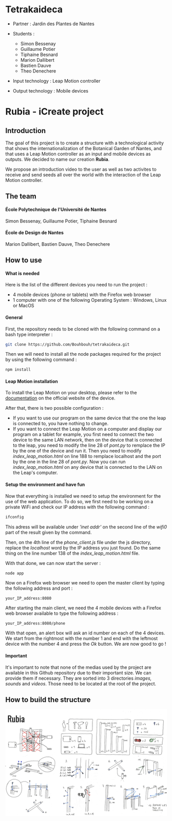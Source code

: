 # Tetrakaideca

- Partner : Jardin des Plantes de Nantes

- Students :
    - Simon Bessenay
    - Guillaume Potier
    - Tiphaine Besnard
    - Marion Dallibert
    - Bastien Dauve
    - Theo Denechere


- Input technology : Leap Motion controller

- Output technology : Mobile devices

# Rubia - iCreate project

## Introduction

The goal of this project is to create a structure with a technological activity that shows the internationalization of the Botanical Garden of Nantes, and that uses a Leap Motion controller as an input and mobile devices as outputs. We decided to name our creation **Rubia**.

We propose an introduction video to the user as well as two activites to receive and send seeds all over the world with the interaction of the Leap Motion controller.

## The team

#### École Polytechnique de l'Université de Nantes
Simon Bessenay, Guillaume Potier, Tiphaine Besnard

#### École de Design de Nantes
Marion Dallibert, Bastien Dauve, Theo Denechere

## How to use

#### What is needed

Here is the list of the different devices you need to run the project :
- 4 mobile devices (phone or tablets) with the Firefox web browser
- 1 computer with one of the following Operating System : Windows, Linux or MacOS

#### General

First, the repository needs to be cloned with the following command on a bash type interpreter :

```bash
git clone https://github.com/Bouhbouh/tetrakaideca.git
```

Then we will need to install all the node packages required for the project by using the following command :

```bash
npm install
```

#### Leap Motion installation

To install the Leap Motion on your desktop, please refer to the [documentation](https://www.leapmotion.com/setup/desktop/) on the official website of the device.

After that, there is two possible configuration :
- If you want to use our program on the same device that the one the leap is connected to, you have nothing to change.
- If you want to connect the Leap Motion on a computer and display our program on a tablet for example, you first need to connect the two device to the same LAN network, then on the device that is connected to the leap, you need to modify the line 28 of *pont.py* to remplace the IP by the one of the device and run it. Then you need to modify *index_leap_motion.html* on line 188 to remplace localhost and the port by the one in the line 28 of *pont.py*. Now you can run *index_leap_motion.html* on any device that is connected to the LAN on the Leap's computer.

#### Setup the environment and have fun

Now that everything is installed we need to setup the environment for the use of the web application. To do so, we first need to be working on a private WiFi and check our IP address with the following command :

```bash
ifconfig
```

This adress will be available under *'inet addr'* on the second line of the *wifi0* part of the result given by the command.

Then, on the 4th line of the *phone_client.js* file under the js directory, replace the *localhost* word by the IP address you just found. Do the same thing on the line number 138 of the *index_leap_motion.html* file.

With that done, we can now start the server :

```bash
node app
```

Now on a Firefox web browser we need to open the master client by typing the following address and port :

    your_IP_address:8080

After starting the main client, we need the 4 mobile devices with a Firefox web browser available to type the following address :

    your_IP_address:8080/phone

With that open, an alert box will ask an id number on each of the 4 devices. We start from the rightmost with the number 1 and end with the leftmost device with the number 4 and press the *Ok* button. We are now good to go !

#### Important

It's important to note that none of the medias used by the project are available in this Github repository due to their important size. We can provide them if necessary. They are sorted into 3 directories *images, sounds* and *videos*. Those need to be located at the root of the project.

## How to build the structure

![Build](images/montage.png)
